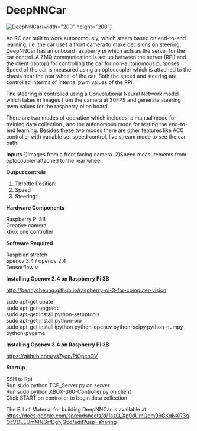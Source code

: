 # DeepNNCar

![DeepNNCar](https://github.com/scope-lab-vu/deep-nn-car/blob/master/car.png=centerme){width="200" height="200"}

An RC car built to work autonomously, which steers based on end-to-end learning, i.e. the car uses a front camera to make decisions on steering. DeepNNCar has an onboard raspberry pi which acts as the server for the car control. A ZMQ communication is set up between the server (RPi) and the client (laptop) for controlling the car for non-autonomous purposes. Speed of the car is measured using an optocoupler which is attached to the chasis near the rear wheel of the car. Both the speed and steering are controlled interms of internal pwm values of the RPi.

The steering is controlled using a Convolutional Neural Network model which takes in images from the camera at 30FPS and generate steering pwm values for the raspberry pi on board. 

There are two modes of operation which includes, a manual mode for training data collection , and the autonomous mode for testing the end-to-end learning. Besides these two modes there are other features like ACC controller with variable set speed control, live stream mode to see the car path.

**Inputs**
1)Images from a front facing camera.
2)Speed measurements from optocoupler attached to the rear wheel. 

**Output controls**

1) Throttle Position:
2) Speed
3) Steering:

**Hardware Components**

Raspberry Pi 3B\
Creative camera\
xbox one controller

**Software Required**

Raspbian stretch\
opencv 3.4 / opencv 2.4\
Tensorflow v

**Installing Opencv 2.4 on Raspberry Pi 3B**

http://bennycheung.github.io/raspberry-pi-3-for-computer-vision

sudo apt-get upate\
sudo apt-get upgrade\
sudo apt-get install python-setuptools\
sudo apt-get install python-pip\
sudo apt-get install ipython python-opencv python-scipy python-numpy python-pygame

**Installing Opencv 3.4 on Raspberry Pi 3B**

https://github.com/ys7yoo/PiOpenCV

**Startup**

SSH to Rpi\
Run sudo python TCP_Server.py on server\
Run sudo python XBOX-360-Controller.py on client\
Click START on controller to begin data collection


The Bill of Material for building DeepNNCar is available at https://docs.google.com/spreadsheets/d/1azQ_Xp9dUmQdm99CKqNXR3qQcVDEEUmMNGrfDghjG6c/edit?usp=sharing
